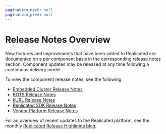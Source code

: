 ```yaml
---
pagination_next: null
pagination_prev: null
---
```


# Release Notes Overview

New features and improvements that have been added to Replicated are documented on a per component basis in the corresponding release notes section. Component updates may be released at any time following a continuous delivery model.

To view the component release notes, see the following:
* [Embedded Cluster Release Notes](rn-embedded-cluster)
* [KOTS Release Notes](rn-app-manager)
* [kURL Release Notes](rn-kubernetes-installer)
* [Replicated SDK Release Notes](rn-replicated-sdk)
* [Vendor Platform Release Notes](rn-vendor-platform)

For an overview of recent updates to the Replicated platform, see the monthly [Replicated Release Highlights blog](https://www.replicated.com/blog-tags/replicated-release-highlights).
